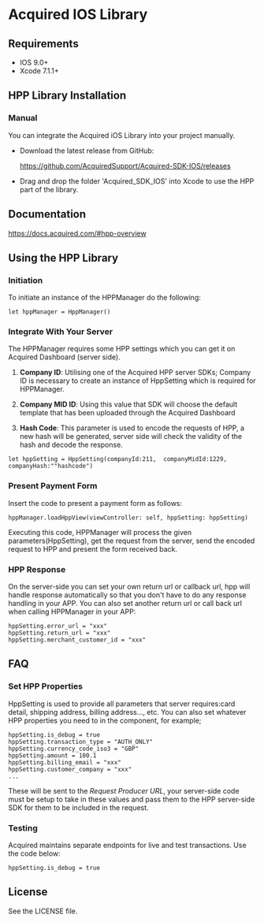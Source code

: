 # Acquired IOS Library

## Requirements

- IOS 9.0+
- Xcode 7.1.1+

## HPP Library Installation

### Manual

You can integrate the Acquired iOS Library into your project manually.

- Download the latest release from GitHub:

    https://github.com/AcquiredSupport/Acquired-SDK-IOS/releases

- Drag and drop the folder 'Acquired_SDK_IOS' into Xcode to use the HPP part of the library.

## Documentation  ##
https://docs.acquired.com/#hpp-overview

## Using the HPP Library

### Initiation 

To initiate an instance of the HPPManager do the following:

```
let hppManager = HppManager()
```


### Integrate With Your Server

The HPPManager requires some HPP settings which you can get it on Acquired Dashboard (server side).

1) **Company ID**: Utilising one of the Acquired HPP server SDKs; Company ID is necessary to create an instance of HppSetting which is required for HPPManager.

2) **Company MID ID**: Using this value that SDK will choose the default template that has been uploaded through the Acquired Dashboard

3) **Hash Code**: This parameter is used to encode the requests of HPP, a new hash will be generated, server side will check the validity of the hash and decode the response.

```
let hppSetting = HppSetting(companyId:211,  companyMidId:1229,  companyHash:""hashcode")
```

### Present Payment Form

Insert the code to present a payment form as follows:

```
hppManager.loadHppView(viewController: self, hppSetting: hppSetting)
```

Executing this code, HPPManager will process the given parameters(HppSetting), get the request from the server, send the encoded request to HPP and present the form received back.

###  HPP Response 

On the server-side you can set your own return url or callback url, hpp will handle response automatically so that you don't have to do any response handling in your APP. You can also set another return url or call back url when calling HPPManager in your APP:

```
hppSetting.error_url = "xxx"
hppSetting.return_url = "xxx"
hppSetting.merchant_customer_id = "xxx"
```

## FAQ

### Set HPP Properties
HppSetting is used to provide all parameters that server requires:card detail, shipping address, billing address..., etc. 
You can also set whatever HPP properties you need to in the component, for example;

```
hppSetting.is_debug = true
hppSetting.transaction_type = "AUTH_ONLY"
hppSetting.currency_code_iso3 = "GBP"
hppSetting.amount = 100.1
hppSetting.billing_email = "xxx"
hppSetting.customer_company = "xxx"
...
```

These will be sent to the *Request Producer URL*, your server-side code must be setup to take in these values and pass them to the HPP server-side SDK for them to be included in the request.  

### Testing     

Acquired maintains separate endpoints for live and test transactions. Use the code below:

```
hppSetting.is_debug = true
```     

## License

See the LICENSE file.
